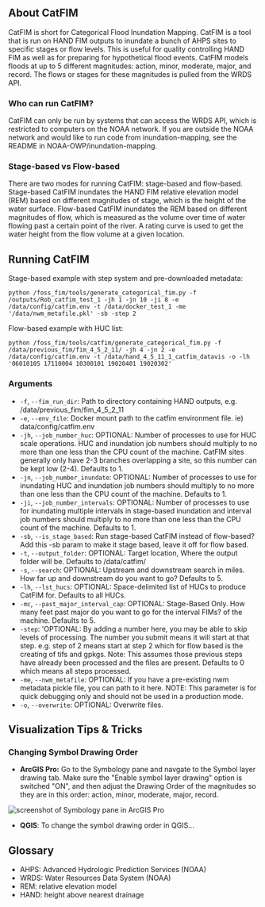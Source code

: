 ##  About CatFIM
CatFIM is short for Categorical Flood Inundation Mapping. CatFIM is a tool that is run on HAND FIM outputs to inundate a bunch of AHPS sites to specific stages or flow levels. This is useful for quality controlling HAND FIM as well as for preparing for hypothetical flood events. CatFIM models floods at up to 5 different magnitudes: action, minor, moderate, major, and record. The flows or stages for these magnitudes is pulled from the WRDS API.

### Who can run CatFIM?
CatFIM can only be run by systems that can access the WRDS API, which is restricted to computers on the NOAA network. If you are outside the NOAA network and would like to run code from inundation-mapping, see the README in NOAA-OWP/inundation-mapping.

### Stage-based vs Flow-based
There are two modes for running CatFIM: stage-based and flow-based. Stage-based CatFIM inundates the HAND FIM relative elevation model (REM) based on different magnitudes of stage, which is the height of the water surface. Flow-based CatFIM inundates the REM based on different magnitudes of flow, which is measured as the volume over time of water flowing past a certain point of the river. A rating curve is used to get the water height from the flow volume at a given location.

## Running CatFIM
Stage-based example with step system and pre-downloaded metadata: 

`python /foss_fim/tools/generate_categorical_fim.py -f /outputs/Rob_catfim_test_1 -jh 1 -jn 10 -ji 8 -e /data/config/catfim.env -t /data/docker_test_1 -me '/data/nwm_metafile.pkl' -sb -step 2`

Flow-based example with HUC list:

`python /foss_fim/tools/catfim/generate_categorical_fim.py -f /data/previous_fim/fim_4_5_2_11/ -jh 4 -jn 2 -e /data/config/catfim.env -t /data/hand_4_5_11_1_catfim_datavis -o -lh '06010105 17110004 10300101 19020401 19020302'`


### Arguments
- `-f`, `--fim_run_dir`: Path to directory containing HAND outputs, e.g. /data/previous_fim/fim_4_5_2_11
- `-e`, `--env_file`: Docker mount path to the catfim environment file. ie) data/config/catfim.env
- `-jh`, `--job_number_huc`: OPTIONAL: Number of processes to use for HUC scale operations. HUC and inundation job numbers should multiply to no more than one less than the CPU count of the machine. CatFIM sites generally only have 2-3 branches overlapping a site, so this number can be kept low (2-4). Defaults to 1.
- `-jn`, `--job_number_inundate`: OPTIONAL: Number of processes to use for inundating HUC and inundation job numbers should multiply to no more than one less than the CPU count of the machine. Defaults to 1.
- `-ji`, `--job_number_intervals`: OPTIONAL: Number of processes to use for inundating multiple intervals in stage-based inundation and interval job numbers should multiply to no more than one less than the CPU count of the machine. Defaults to 1.
- `-sb`, `--is_stage_based`: Run stage-based CatFIM instead of flow-based? Add this -sb param to make it stage based, leave it off for flow based.
- `-t`, `--output_folder`: OPTIONAL: Target location, Where the output folder will be. Defaults to /data/catfim/
- `-s`, `--search`: OPTIONAL: Upstream and downstream search in miles. How far up and downstream do you want to go? Defaults to 5.
- `-lh`, `--lst_hucs`: OPTIONAL: Space-delimited list of HUCs to produce CatFIM for. Defaults to all HUCs.
- `-mc`, `--past_major_interval_cap`: OPTIONAL: Stage-Based Only. How many feet past major do you want to go for the interval FIMs? of the machine. Defaults to 5.
- `-step`: 'OPTIONAL: By adding a number here, you may be able to skip levels of processing. The number you submit means it will start at that step. e.g. step of 2 means start at step 2 which for flow based is the creating of tifs and gpkgs. Note: This assumes those previous steps have already been processed and the files are present. Defaults to 0 which means all steps processed.
- `-me`, `--nwm_metafile`: OPTIONAL: If you have a pre-existing nwm metadata pickle file, you can path to it here.  NOTE: This parameter is for quick debugging only and should not be used in a production mode.
- `-o`, `--overwrite`: OPTIONAL: Overwrite files.

## Visualization Tips & Tricks

### Changing Symbol Drawing Order

- **ArcGIS Pro:** Go to the Symbology pane and navgate to the Symbol layer drawing tab. Make sure the "Enable symbol layer drawing" option is switched "ON", and then adjust the Drawing Order of the magnitudes so they are in this order: action, minor, moderate, major, record.

![screenshot of Symbology pane in ArcGIS Pro](https://github.com/NOAA-OWP/inundation-mapping/blob/b527e762478fef2c1ffc5f0ff4d494f1746663bb/tools/catfim/images/screenshot_vis_settings.JPG)

- **QGIS**: To change the symbol drawing order in QGIS...

## Glossary
- AHPS: Advanced Hydrologic Prediction Services (NOAA)
- WRDS: Water Resources Data System (NOAA)
- REM: relative elevation model
- HAND: height above nearest drainage
